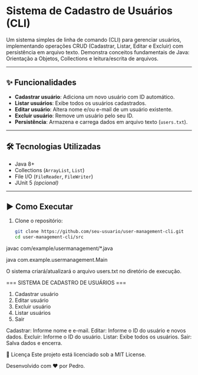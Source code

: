 # Sistema de Cadastro de Usuários (CLI)

Um sistema simples de linha de comando (CLI) para gerenciar usuários, implementando operações CRUD (Cadastrar, Listar, Editar e Excluir) com persistência em arquivo texto. Demonstra conceitos fundamentais de Java: Orientação a Objetos, Collections e leitura/escrita de arquivos.

---

## ✨ Funcionalidades

- **Cadastrar usuário**: Adiciona um novo usuário com ID automático.  
- **Listar usuários**: Exibe todos os usuários cadastrados.  
- **Editar usuário**: Altera nome e/ou e-mail de um usuário existente.  
- **Excluir usuário**: Remove um usuário pelo seu ID.  
- **Persistência**: Armazena e carrega dados em arquivo texto (`users.txt`).  

---

## 🛠 Tecnologias Utilizadas

- Java 8+
- Collections (`ArrayList`, `List`)
- File I/O (`FileReader`, `FileWriter`)
- JUnit 5 *(opcional)*

---

## ▶️ Como Executar

1. Clone o repositório:

   ```bash
   git clone https://github.com/seu-usuario/user-management-cli.git
   cd user-management-cli/src

javac com/example/usermanagement/*.java

java com.example.usermanagement.Main

O sistema criará/atualizará o arquivo users.txt no diretório de execução.

=== SISTEMA DE CADASTRO DE USUÁRIOS ===
1. Cadastrar usuário
2. Editar usuário
3. Excluir usuário
4. Listar usuários
5. Sair

Cadastrar: Informe nome e e-mail.
Editar: Informe o ID do usuário e novos dados.
Excluir: Informe o ID do usuário.
Listar: Exibe todos os usuários.
Sair: Salva dados e encerra.

📄 Licença
Este projeto está licenciado sob a MIT License.

Desenvolvido com ❤️ por Pedro.
